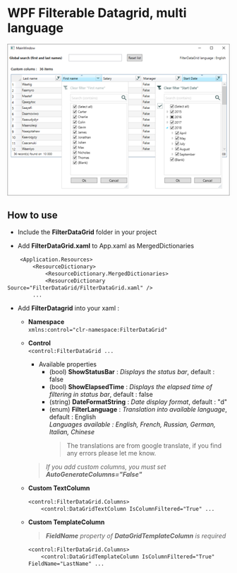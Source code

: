 <!--
Edited
https://dillinger.io/
-->

# WPF Filterable Datagrid, multi language
![datagrid image demo](datagridFilter.png)

## How to use
 - Include the **FilterDataGrid** folder in your project   

 - Add **FilterDataGrid.xaml** to App.xaml as MergedDictionaries   
```
    <Application.Resources>
        <ResourceDictionary>
            <ResourceDictionary.MergedDictionaries>
	    	<ResourceDictionary Source="FilterDataGrid/FilterDataGrid.xaml" />
		...
```  
   
 - Add **FilterDatagrid** into your xaml :   
 
      - **Namespace**      
		`xmlns:control="clr-namespace:FilterDataGrid"`
	  - **Control**   
		`<control:FilterDataGrid ...`   
		- Available properties
		  - (bool) **ShowStatusBar**      : *Displays the status bar*, default : false
		  - (bool) **ShowElapsedTime**    : *Displays the elapsed time of filtering in status bar*, default : false
		  - (string) **DateFormatString** : *Date display format*, default : "d"
		  - (enum) **FilterLanguage**     : *Translation into available language*, default : English   
		  *Languages available : English, French, Russian, German, Italian, Chinese*   
			> The translations are from google translate, if you find any errors please let me know.
		> *If you add custom columns, you must set **AutoGenerateColumns="False"***  
		
	  - **Custom TextColumn**   
		```
		<control:FilterDataGrid.Columns>   
		    <control:DataGridTextColumn IsColumnFiltered="True" ...
		```
	  - **Custom TemplateColumn**  
	    > ***FieldName** property of **DataGridTemplateColumn** is required*   
	    
		```
		<control:FilterDataGrid.Columns>   
		    <control:DataGridTemplateColumn IsColumnFiltered="True" FieldName="LastName" ...
		```
		
		   

